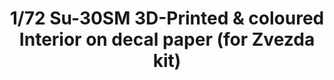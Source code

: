 ---
layout: product
title: "1/72 Su-30SM 3D-Printed & coloured Interior on decal paper  (for Zvezda kit)"
price: "2100" 
desc: "3D Dekal"
img_path: "/assets/img/QD72012.webp"
brand: "Quinta Studio"
available: false
special_offer: false
new: false
soon: false
cat: "010000"
subcat: "016000"
subsubcat: "0N/A"
sifra: "QD72012"
popular: false
---